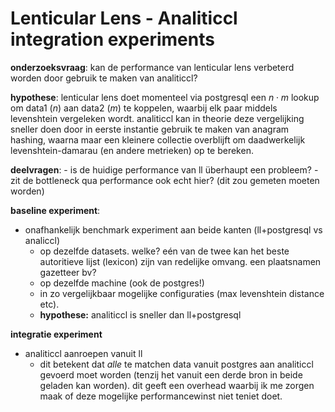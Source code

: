 # Lenticular Lens - Analiticcl integration experiments

**onderzoeksvraag**: kan de performance van lenticular lens verbeterd worden door gebruik te maken van analiticcl?

**hypothese**: lenticular lens doet momenteel via postgresql een $n \cdot m$ lookup om data1 ($n$) aan data2 ($m$) te koppelen, waarbij elk paar middels levenshtein vergeleken wordt. analiticcl kan in theorie deze vergelijking sneller doen door in eerste instantie gebruik te maken van anagram hashing, waarna maar een kleinere collectie overblijft om daadwerkelijk levenshtein-damarau (en andere metrieken) op te bereken.

**deelvragen**:
    - is de huidige performance van ll überhaupt een probleem?
    - zit de bottleneck qua performance ook echt hier? (dit zou gemeten moeten worden)
    
**baseline experiment**:

* onafhankelijk benchmark experiment aan beide kanten (ll+postgresql vs analiccl)
    *  op dezelfde datasets. welke? eén van de twee kan het beste autoritieve lijst (lexicon) zijn van redelijke omvang. een plaatsnamen gazetteer bv?
    *  op dezelfde machine (ook de postgres!)
    *  in zo vergelijkbaar mogelijke configuraties  (max levenshtein distance etc).
    *  **hypothese:** analiticcl is sneller dan ll+postgresql
    
**integratie experiment**

* analiticcl aanroepen vanuit ll
    * dit betekent dat *alle* te matchen data vanuit postgres aan analiticcl gevoerd moet worden (tenzij het vanuit een derde bron in beide geladen kan worden). dit geeft een overhead waarbij ik me zorgen maak of deze mogelijke performancewinst niet teniet doet.
